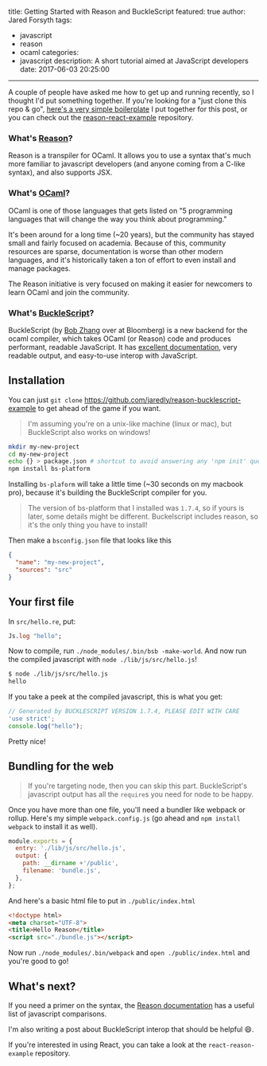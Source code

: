title: Getting Started with Reason and BuckleScript
featured: true
author: Jared Forsyth
tags:
  - javascript
  - reason
  - ocaml
categories:
  - javascript
description: A short tutorial aimed at JavaScript developers
date: 2017-06-03 20:25:00
---
A couple of people have asked me how to get up and running recently, so I thought I'd put something together. If you're looking for a "just clone this repo & go", [here's a very simple boilerplate](https://github.com/jaredly/reason-bucklescript-example) I put together for this post, or you can check out the [reason-react-example](https://github.com/chenglou/reason-react-example) repository. 

<!-- more -->

### What's [Reason](http://facebook.github.io/reason/)?

Reason is a transpiler for OCaml. It allows you to use a syntax that's much more familiar to javascript developers (and anyone coming from a C-like syntax), and also supports JSX.

### What's [OCaml](https://ocaml.org/)?

OCaml is one of those languages that gets listed on "5 programming languages that will change the way you think about programming."

It's been around for a long time (~20 years), but the community has stayed small and fairly focused on academia. Because of this, community resources are sparse, documentation is worse than other modern languages, and it's historically taken a ton of effort to even install and manage packages.

The Reason initiative is very focused on making it easier for newcomers to learn OCaml and join the community.

### What's [BuckleScript](https://github.com/bloomberg/bucklescript)?

BuckleScript (by [Bob Zhang](https://github.com/bobzhang) over at Bloomberg) is a new backend for the ocaml compiler, which takes OCaml (or Reason) code and produces performant, readable JavaScript. It has [excellent documentation](http://bloomberg.github.io/bucklescript/Manual.html), very readable output, and easy-to-use interop with JavaScript.

## Installation

You can just `git clone` https://github.com/jaredly/reason-bucklescript-example to get ahead of the game if you want.

> I'm assuming you're on a unix-like machine (linux or mac), but BuckleScript also works on windows!

```bash
mkdir my-new-project
cd my-new-project
echo {} > package.json # shortcut to avoid answering any 'npm init' questions
npm install bs-platform
```

Installing `bs-plaform` will take a little time (~30 seconds on my macbook pro), because it's building the BuckleScript compiler for you.

> The version of bs-platform that I installed was `1.7.4`, so if yours is later, some details might be different. Buckelscript includes reason, so it's the only thing you have to install!

Then make a `bsconfig.json` file that looks like this

```json
{
  "name": "my-new-project",
  "sources": "src"
}
```

## Your first file

In `src/hello.re`, put:

```ocaml
Js.log "hello";
```

Now to compile, run `./node_modules/.bin/bsb -make-world`.
And now run the compiled javascript with `node ./lib/js/src/hello.js`!

```bash
$ node ./lib/js/src/hello.js
hello
```

If you take a peek at the compiled javascript, this is what you get:

```javascript
// Generated by BUCKLESCRIPT VERSION 1.7.4, PLEASE EDIT WITH CARE
'use strict';
console.log("hello");
```

Pretty nice!

## Bundling for the web

> If you're targeting node, then you can skip this part. BuckleScript's javascript output has all the `require`s you need for node to be happy.

Once you have more than one file, you'll need a bundler like webpack or rollup. Here's my simple `webpack.config.js` (go ahead and `npm install webpack` to install it as well).

```javascript
module.exports = {
  entry: './lib/js/src/hello.js',
  output: {
    path: __dirname +'/public',
    filename: 'bundle.js',
  },
};
```

And here's a basic html file to put in `./public/index.html`

```html
<!doctype html>
<meta charset="UTF-8">
<title>Hello Reason</title>
<script src="./bundle.js"></script>
```

Now run `./node_modules/.bin/webpack` and `open ./public/index.html` and you're good to go!

## What's next?

If you need a primer on the syntax, the [Reason documentation](http://facebook.github.io/reason/) has a useful list of javascript comparisons.

I'm also writing a post about BuckleScript interop that should be helpful 😄.

If you're interested in using React, you can take a look at the `react-reason-example` repository.